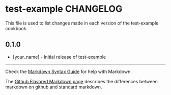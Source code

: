 test-example CHANGELOG
======================

This file is used to list changes made in each version of the test-example cookbook.

0.1.0
-----
- [your_name] - Initial release of test-example

- - -
Check the [Markdown Syntax Guide](http://daringfireball.net/projects/markdown/syntax) for help with Markdown.

The [Github Flavored Markdown page](http://github.github.com/github-flavored-markdown/) describes the differences between markdown on github and standard markdown.
